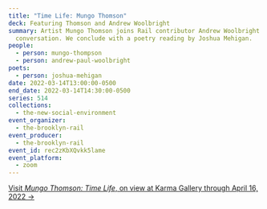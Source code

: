 ```yaml
---
title: "Time Life: Mungo Thomson"
deck: Featuring Thomson and Andrew Woolbright
summary: Artist Mungo Thomson joins Rail contributor Andrew Woolbright for a
  conversation. We conclude with a poetry reading by Joshua Mehigan.
people:
  - person: mungo-thompson
  - person: andrew-paul-woolbright
poets:
  - person: joshua-mehigan
date: 2022-03-14T13:00:00-0500
end_date: 2022-03-14T14:30:00-0500
series: 514
collections:
  - the-new-social-environment
event_organizer:
  - the-brooklyn-rail
event_producer:
  - the-brooklyn-rail
event_id: rec2zKbXQvkk5lame
event_platform:
  - zoom
---
```

[Visit *Mungo Thomson: Time Life*, on view at Karma Gallery through April 16, 2022 →](https://karmakarma.org/exhibitions/mungo-thomson-2022/)